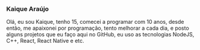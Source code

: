 ### Kaique Araújo

Olá, eu sou Kaique, tenho 15, comecei a programar com 10 anos, desde então, 
me apaixonei por programação, tento melhorar a cada dia, e posto alguns projetos que eu faço
aqui no GitHub, eu uso as tecnologias NodeJS, C++, React, React Native e etc.
